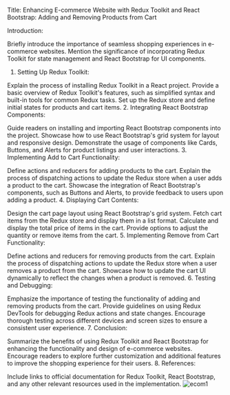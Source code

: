 Title: Enhancing E-commerce Website with Redux Toolkit and React Bootstrap: Adding and Removing Products from Cart

Introduction:

Briefly introduce the importance of seamless shopping experiences in e-commerce websites.
Mention the significance of incorporating Redux Toolkit for state management and React Bootstrap for UI components.
1. Setting Up Redux Toolkit:

Explain the process of installing Redux Toolkit in a React project.
Provide a basic overview of Redux Toolkit's features, such as simplified syntax and built-in tools for common Redux tasks.
Set up the Redux store and define initial states for products and cart items.
2. Integrating React Bootstrap Components:

Guide readers on installing and importing React Bootstrap components into the project.
Showcase how to use React Bootstrap's grid system for layout and responsive design.
Demonstrate the usage of components like Cards, Buttons, and Alerts for product listings and user interactions.
3. Implementing Add to Cart Functionality:

Define actions and reducers for adding products to the cart.
Explain the process of dispatching actions to update the Redux store when a user adds a product to the cart.
Showcase the integration of React Bootstrap's components, such as Buttons and Alerts, to provide feedback to users upon adding a product.
4. Displaying Cart Contents:

Design the cart page layout using React Bootstrap's grid system.
Fetch cart items from the Redux store and display them in a list format.
Calculate and display the total price of items in the cart.
Provide options to adjust the quantity or remove items from the cart.
5. Implementing Remove from Cart Functionality:

Define actions and reducers for removing products from the cart.
Explain the process of dispatching actions to update the Redux store when a user removes a product from the cart.
Showcase how to update the cart UI dynamically to reflect the changes when a product is removed.
6. Testing and Debugging:

Emphasize the importance of testing the functionality of adding and removing products from the cart.
Provide guidelines on using Redux DevTools for debugging Redux actions and state changes.
Encourage thorough testing across different devices and screen sizes to ensure a consistent user experience.
7. Conclusion:

Summarize the benefits of using Redux Toolkit and React Bootstrap for enhancing the functionality and design of e-commerce websites.
Encourage readers to explore further customization and additional features to improve the shopping experience for their users.
8. References:

Include links to official documentation for Redux Toolkit, React Bootstrap, and any other relevant resources used in the implementation.
![ecom1](https://github.com/Yug3010/E-commerce-Products-Website/assets/76808047/ed7c15ca-44a3-4874-ba70-f16908c61656)


